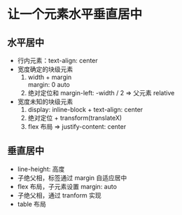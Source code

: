 # 让一个元素水平垂直居中  
## 水平居中  
- 行内元素：text-align: center  
- 宽度确定的块级元素  
  1. width + margin  
    margin: 0 auto  
  2. 绝对定位和 margin-left: -width / 2 => 父元素 relative  
- 宽度未知的块级元素  
  1. display: inline-block + text-align: center  
  2. 绝对定位 + transform(translateX)  
  3. flex 布局 => justify-content: center  

## 垂直居中  
- line-height: 高度  
- 子绝父相，标签通过 margin 自适应居中  
- flex 布局，子元素设置 margin: auto  
- 子绝父相，通过 tranform 实现  
- table 布局  

